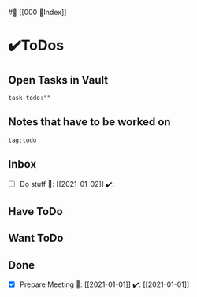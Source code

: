 #📇 [[000 📇Index]]
# ✔️ToDos

## Open Tasks in Vault
```query
task-todo:"" 
```

## Notes that have to be worked on
```query
tag:todo
```


## Inbox
- [ ] Do stuff  📆: [[2021-01-02]] ✔️: 

## Have ToDo

## Want ToDo

## Done
- [x] Prepare Meeting  📆: [[2021-01-01]] ✔️: [[2021-01-01]]
